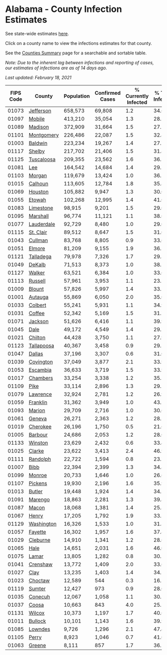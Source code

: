 # Alabama - County Infection Estimates

See state-wide estimates [here](/infections/us-al).

Click on a county name to view the infections estimates for that county.

See the [Counties Summary](/infections/summary-counties) page for a searchable and sortable table.

*Note: Due to the inherent lag between infections and reporting of cases, our estimates of infections are as of 14 days ago.*

*Last updated: February 18, 2021*

|   FIPS Code |                   County |   Population |   Confirmed Cases |   % Currently Infected |   % Total Infected |
|-------------|--------------------------|--------------|-------------------|------------------------|--------------------|
|       01073 |   [Jefferson](jefferson) |      658,573 |            69,808 |                    1.2 |               34.6 |
|       01097 |         [Mobile](mobile) |      413,210 |            35,054 |                    1.3 |               28.5 |
|       01089 |       [Madison](madison) |      372,909 |            31,664 |                    1.5 |               27.2 |
|       01101 | [Montgomery](montgomery) |      226,486 |            22,087 |                    1.5 |               32.8 |
|       01003 |       [Baldwin](baldwin) |      223,234 |            19,267 |                    1.4 |               27.7 |
|       01117 |         [Shelby](shelby) |      217,702 |            21,406 |                    1.5 |               31.8 |
|       01125 | [Tuscaloosa](tuscaloosa) |      209,355 |            23,562 |                    1.6 |               36.5 |
|       01081 |               [Lee](lee) |      164,542 |            14,684 |                    1.4 |               29.7 |
|       01103 |         [Morgan](morgan) |      119,679 |            13,424 |                    1.0 |               36.2 |
|       01015 |       [Calhoun](calhoun) |      113,605 |            12,784 |                    1.8 |               35.8 |
|       01069 |       [Houston](houston) |      105,882 |             9,947 |                    1.3 |               30.0 |
|       01055 |         [Etowah](etowah) |      102,268 |            12,995 |                    1.4 |               41.0 |
|       01083 |   [Limestone](limestone) |       98,915 |             9,201 |                    1.5 |               29.6 |
|       01095 |     [Marshall](marshall) |       96,774 |            11,121 |                    1.1 |               38.6 |
|       01077 | [Lauderdale](lauderdale) |       92,729 |             8,480 |                    1.0 |               29.0 |
|       01115 |   [St. Clair](st.-clair) |       89,512 |             8,647 |                    1.5 |               31.0 |
|       01043 |       [Cullman](cullman) |       83,768 |             8,805 |                    0.9 |               33.6 |
|       01051 |         [Elmore](elmore) |       81,209 |             9,155 |                    1.9 |               36.5 |
|       01121 |   [Talladega](talladega) |       79,978 |             7,326 |                    1.7 |               29.3 |
|       01049 |         [DeKalb](dekalb) |       71,513 |             8,373 |                    1.0 |               38.2 |
|       01127 |         [Walker](walker) |       63,521 |             6,384 |                    1.0 |               33.6 |
|       01113 |       [Russell](russell) |       57,961 |             3,953 |                    1.1 |               23.1 |
|       01009 |         [Blount](blount) |       57,826 |             5,997 |                    1.4 |               33.2 |
|       01001 |       [Autauga](autauga) |       55,869 |             6,050 |                    2.0 |               35.0 |
|       01033 |       [Colbert](colbert) |       55,241 |             5,931 |                    1.1 |               34.9 |
|       01031 |         [Coffee](coffee) |       52,342 |             5,169 |                    1.5 |               31.7 |
|       01071 |       [Jackson](jackson) |       51,626 |             6,416 |                    1.1 |               39.9 |
|       01045 |             [Dale](dale) |       49,172 |             4,549 |                    1.4 |               29.7 |
|       01021 |       [Chilton](chilton) |       44,428 |             3,750 |                    1.1 |               27.9 |
|       01123 | [Tallapoosa](tallapoosa) |       40,367 |             3,458 |                    0.9 |               29.1 |
|       01047 |         [Dallas](dallas) |       37,196 |             3,307 |                    0.6 |               31.0 |
|       01039 |   [Covington](covington) |       37,049 |             3,877 |                    2.1 |               33.9 |
|       01053 |     [Escambia](escambia) |       36,633 |             3,719 |                    1.5 |               33.9 |
|       01017 |     [Chambers](chambers) |       33,254 |             3,338 |                    1.2 |               35.5 |
|       01109 |             [Pike](pike) |       33,114 |             2,896 |                    1.3 |               29.2 |
|       01079 |     [Lawrence](lawrence) |       32,924 |             2,781 |                    1.2 |               26.9 |
|       01059 |     [Franklin](franklin) |       31,362 |             3,949 |                    1.0 |               43.2 |
|       01093 |         [Marion](marion) |       29,709 |             2,716 |                    1.0 |               30.6 |
|       01061 |         [Geneva](geneva) |       26,271 |             2,363 |                    1.2 |               28.2 |
|       01019 |     [Cherokee](cherokee) |       26,196 |             1,750 |                    0.5 |               21.6 |
|       01005 |       [Barbour](barbour) |       24,686 |             2,053 |                    1.2 |               28.0 |
|       01133 |       [Winston](winston) |       23,629 |             2,432 |                    0.6 |               33.4 |
|       01025 |         [Clarke](clarke) |       23,622 |             3,413 |                    2.4 |               46.9 |
|       01111 |     [Randolph](randolph) |       22,722 |             1,594 |                    0.8 |               23.7 |
|       01007 |             [Bibb](bibb) |       22,394 |             2,399 |                    1.3 |               34.8 |
|       01099 |         [Monroe](monroe) |       20,733 |             1,646 |                    1.0 |               26.6 |
|       01107 |       [Pickens](pickens) |       19,930 |             2,196 |                    1.6 |               35.9 |
|       01013 |         [Butler](butler) |       19,448 |             1,924 |                    1.4 |               34.5 |
|       01091 |       [Marengo](marengo) |       18,863 |             2,281 |                    1.3 |               39.8 |
|       01087 |           [Macon](macon) |       18,068 |             1,381 |                    1.4 |               25.3 |
|       01067 |           [Henry](henry) |       17,205 |             1,792 |                    1.9 |               33.5 |
|       01129 | [Washington](washington) |       16,326 |             1,533 |                    1.0 |               31.3 |
|       01057 |       [Fayette](fayette) |       16,302 |             1,957 |                    1.6 |               37.8 |
|       01029 |     [Cleburne](cleburne) |       14,910 |             1,341 |                    1.2 |               28.6 |
|       01065 |             [Hale](hale) |       14,651 |             2,031 |                    1.6 |               46.0 |
|       01075 |           [Lamar](lamar) |       13,805 |             1,282 |                    0.8 |               30.1 |
|       01041 |     [Crenshaw](crenshaw) |       13,772 |             1,409 |                    2.0 |               33.6 |
|       01027 |             [Clay](clay) |       13,235 |             1,403 |                    1.4 |               34.5 |
|       01023 |       [Choctaw](choctaw) |       12,589 |               544 |                    0.3 |               16.1 |
|       01119 |         [Sumter](sumter) |       12,427 |               973 |                    0.9 |               28.0 |
|       01035 |       [Conecuh](conecuh) |       12,067 |             1,058 |                    1.1 |               30.1 |
|       01037 |           [Coosa](coosa) |       10,663 |               843 |                    4.0 |               25.1 |
|       01131 |         [Wilcox](wilcox) |       10,373 |             1,197 |                    1.7 |               40.6 |
|       01011 |       [Bullock](bullock) |       10,101 |             1,143 |                    1.6 |               39.9 |
|       01085 |       [Lowndes](lowndes) |        9,726 |             1,296 |                    2.1 |               47.4 |
|       01105 |           [Perry](perry) |        8,923 |             1,046 |                    0.7 |               41.0 |
|       01063 |         [Greene](greene) |        8,111 |               857 |                    1.7 |               36.2 |